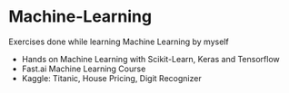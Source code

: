 # Machine-Learning
Exercises done while learning Machine Learning by myself

- Hands on Machine Learning with Scikit-Learn, Keras and Tensorflow
- Fast.ai Machine Learning Course
- Kaggle: Titanic, House Pricing, Digit Recognizer 
